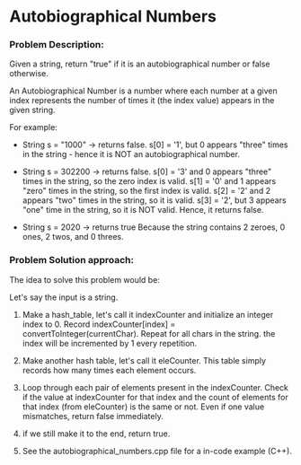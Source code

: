 # Autobiographical Numbers

### Problem Description:
Given a string, return "true" if it is an autobiographical number or false otherwise.

An Autobiographical Number is a number where each number at a given index represents the number of times it (the index value) appears in the given string.


For example:

- String s = "1000" -> returns false.
s[0] = '1', but 0 appears "three" times in the string - hence it is NOT an autobiographical number.


- String s = 302200 -> returns false.
s[0] = '3' and 0 appears "three" times in the string, so the zero index is valid.
s[1] = '0' and 1 appears "zero" times in the string, so the first index is valid.
s[2] = '2' and 2 appears "two" times in the string, so it is valid.
s[3] = '2', but 3 appears "one" time in the string, so it is NOT valid.
Hence, it returns false.

- String s = 2020 -> returns true
Because the string contains 2 zeroes, 0 ones, 2 twos, and 0 threes.

### Problem Solution approach:
The idea to solve this problem would be:

Let's say the input is a string.

1) Make a hash_table, let's call it indexCounter and initialize an integer index to 0.
Record indexCounter[index] = convertToInteger(currentChar). Repeat for all chars in the string. the index will be incremented by 1 every repetition. 

2) Make another hash table, let's call it eleCounter. This table simply records how many times each element occurs.

3) Loop through each pair of elements present in the indexCounter.
Check if the value at indexCounter for that index and the count of elements for that index (from eleCounter) is the same or not. Even if one value mismatches, return false immediately.

4) if we still make it to the end, return true.

5) See the autobiographical_numbers.cpp file for a in-code example (C++).
